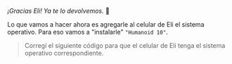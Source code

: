 _¡Gracias Eli! Ya te lo devolvemos._ :pray:

Lo que vamos a hacer ahora es agregarle al celular de Eli el sistema operativo. Para eso vamos a "instalarle" `"Humanoid 10"`. 

> Corregí el siguiente código para que el celular de Eli tenga el sistema operativo correspondiente.
